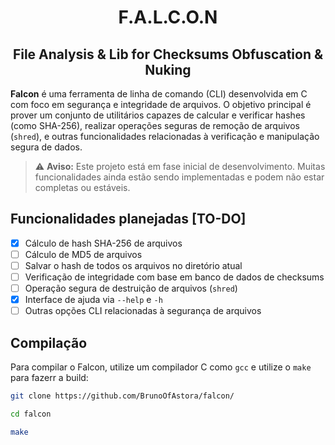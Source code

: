 <h1 align="center">F.A.L.C.O.N</h1>
<h2 align="center">File Analysis & Lib for Checksums Obfuscation & Nuking </h2>

**Falcon** é uma ferramenta de linha de comando (CLI) desenvolvida em C com foco em segurança e integridade de arquivos. O objetivo principal é prover um conjunto de utilitários capazes de calcular e verificar hashes (como SHA-256), realizar operações seguras de remoção de arquivos (`shred`), e outras funcionalidades relacionadas à verificação e manipulação segura de dados.

> ⚠️ **Aviso:** Este projeto está em fase inicial de desenvolvimento. Muitas funcionalidades ainda estão sendo implementadas e podem não estar completas ou estáveis.

## Funcionalidades planejadas [TO-DO]

- [x] Cálculo de hash SHA-256 de arquivos
- [ ] Cálculo de MD5 de arquivos
- [ ] Salvar o hash de todos os arquivos no diretório atual
- [ ] Verificação de integridade com base em banco de dados de checksums
- [ ] Operação segura de destruição de arquivos (`shred`)
- [X] Interface de ajuda via `--help` e `-h`
- [ ] Outras opções CLI relacionadas à segurança de arquivos

## Compilação

Para compilar o Falcon, utilize um compilador C como `gcc` e utilize o `make` para fazerr a build:

```bash
git clone https://github.com/BrunoOfAstora/falcon/

cd falcon

make

